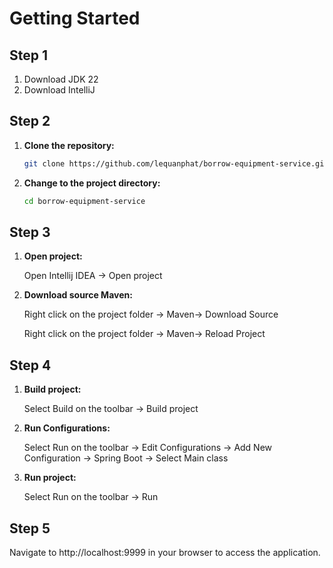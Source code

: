 # Getting Started

## Step 1

1. Download JDK 22
2. Download IntelliJ

## Step 2

1. **Clone the repository:**

    ```bash
    git clone https://github.com/lequanphat/borrow-equipment-service.git
    ```

2. **Change to the project directory:**

    ```bash
    cd borrow-equipment-service
    ```

## Step 3

1. **Open project:**

   Open Intellij IDEA -> Open project

2. **Download source Maven:**

   Right click on the project folder -> Maven-> Download Source

   Right click on the project folder -> Maven-> Reload Project

## Step 4

1. **Build project:**

   Select Build on the toolbar -> Build project

2. **Run Configurations:**

   Select Run on the toolbar -> Edit Configurations -> Add New Configuration -> Spring Boot -> Select Main class
3. **Run project:**

   Select Run on the toolbar -> Run

## Step 5

Navigate to http://localhost:9999 in your browser to access the application.
